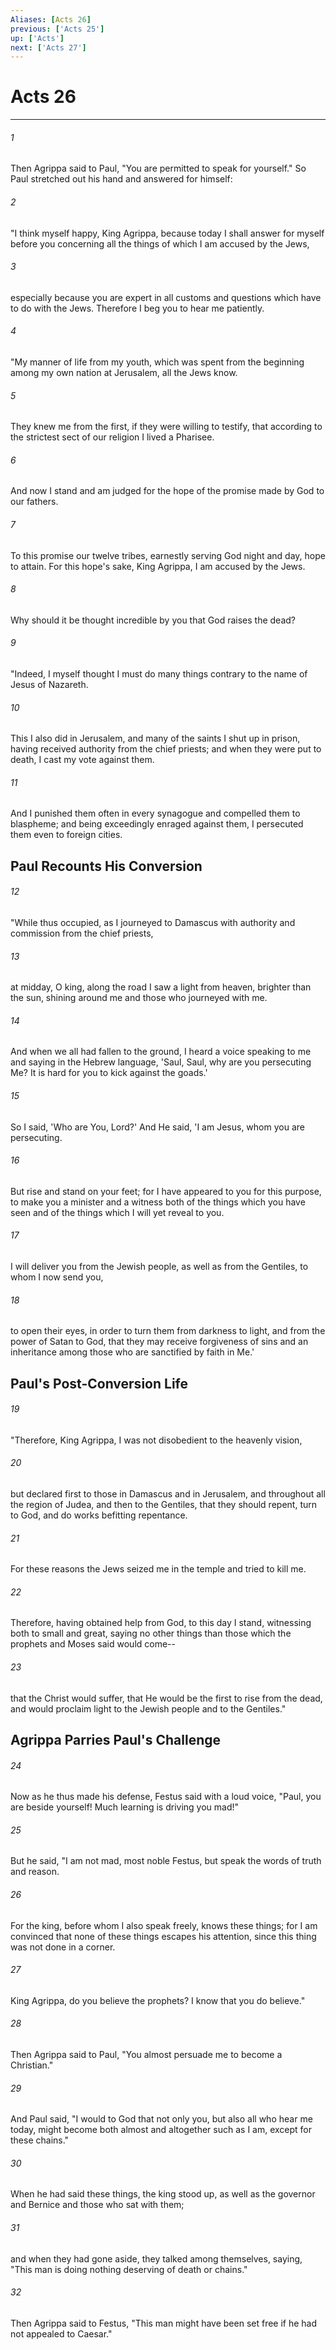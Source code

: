 ```yaml
---
Aliases: [Acts 26]
previous: ['Acts 25']
up: ['Acts']
next: ['Acts 27']
---
```

# Acts 26

***


###### 1 
Then Agrippa said to Paul, "You are permitted to speak for yourself." So Paul stretched out his hand and answered for himself: 

###### 2 
"I think myself happy, King Agrippa, because today I shall answer for myself before you concerning all the things of which I am accused by the Jews, 

###### 3 
especially because you are expert in all customs and questions which have to do with the Jews. Therefore I beg you to hear me patiently. 

###### 4 
"My manner of life from my youth, which was spent from the beginning among my own nation at Jerusalem, all the Jews know. 

###### 5 
They knew me from the first, if they were willing to testify, that according to the strictest sect of our religion I lived a Pharisee. 

###### 6 
And now I stand and am judged for the hope of the promise made by God to our fathers. 

###### 7 
To this promise our twelve tribes, earnestly serving God night and day, hope to attain. For this hope's sake, King Agrippa, I am accused by the Jews. 

###### 8 
Why should it be thought incredible by you that God raises the dead? 

###### 9 
"Indeed, I myself thought I must do many things contrary to the name of Jesus of Nazareth. 

###### 10 
This I also did in Jerusalem, and many of the saints I shut up in prison, having received authority from the chief priests; and when they were put to death, I cast my vote against them. 

###### 11 
And I punished them often in every synagogue and compelled them to blaspheme; and being exceedingly enraged against them, I persecuted them even to foreign cities.

## Paul Recounts His Conversion 

###### 12 
"While thus occupied, as I journeyed to Damascus with authority and commission from the chief priests, 

###### 13 
at midday, O king, along the road I saw a light from heaven, brighter than the sun, shining around me and those who journeyed with me. 

###### 14 
And when we all had fallen to the ground, I heard a voice speaking to me and saying in the Hebrew language, 'Saul, Saul, why are you persecuting Me? It is hard for you to kick against the goads.' 

###### 15 
So I said, 'Who are You, Lord?' And He said, 'I am Jesus, whom you are persecuting. 

###### 16 
But rise and stand on your feet; for I have appeared to you for this purpose, to make you a minister and a witness both of the things which you have seen and of the things which I will yet reveal to you. 

###### 17 
I will deliver you from the Jewish people, as well as from the Gentiles, to whom I now send you, 

###### 18 
to open their eyes, in order to turn them from darkness to light, and from the power of Satan to God, that they may receive forgiveness of sins and an inheritance among those who are sanctified by faith in Me.' 

## Paul's Post-Conversion Life 

###### 19 
"Therefore, King Agrippa, I was not disobedient to the heavenly vision, 

###### 20 
but declared first to those in Damascus and in Jerusalem, and throughout all the region of Judea, and then to the Gentiles, that they should repent, turn to God, and do works befitting repentance. 

###### 21 
For these reasons the Jews seized me in the temple and tried to kill me. 

###### 22 
Therefore, having obtained help from God, to this day I stand, witnessing both to small and great, saying no other things than those which the prophets and Moses said would come-- 

###### 23 
that the Christ would suffer, that He would be the first to rise from the dead, and would proclaim light to the Jewish people and to the Gentiles." 

## Agrippa Parries Paul's Challenge 

###### 24 
Now as he thus made his defense, Festus said with a loud voice, "Paul, you are beside yourself! Much learning is driving you mad!" 

###### 25 
But he said, "I am not mad, most noble Festus, but speak the words of truth and reason. 

###### 26 
For the king, before whom I also speak freely, knows these things; for I am convinced that none of these things escapes his attention, since this thing was not done in a corner. 

###### 27 
King Agrippa, do you believe the prophets? I know that you do believe." 

###### 28 
Then Agrippa said to Paul, "You almost persuade me to become a Christian." 

###### 29 
And Paul said, "I would to God that not only you, but also all who hear me today, might become both almost and altogether such as I am, except for these chains." 

###### 30 
When he had said these things, the king stood up, as well as the governor and Bernice and those who sat with them; 

###### 31 
and when they had gone aside, they talked among themselves, saying, "This man is doing nothing deserving of death or chains." 

###### 32 
Then Agrippa said to Festus, "This man might have been set free if he had not appealed to Caesar."
